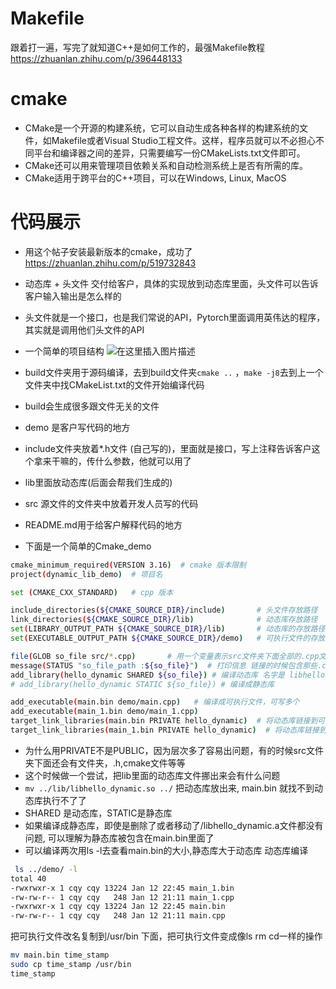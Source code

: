
# Makefile 
跟着打一遍，写完了就知道C++是如何工作的，最强Makefile教程
https://zhuanlan.zhihu.com/p/396448133 


# cmake
- CMake是一个开源的构建系统，它可以自动生成各种各样的构建系统的文件，如Makefile或者Visual Studio工程文件。这样，程序员就可以不必担心不同平台和编译器之间的差异，只需要编写一份CMakeLists.txt文件即可。
- CMake还可以用来管理项目依赖关系和自动检测系统上是否有所需的库。
- CMake适用于跨平台的C++项目，可以在Windows, Linux, MacOS
# 代码展示
- 用这个帖子安装最新版本的cmake，成功了 https://zhuanlan.zhihu.com/p/519732843
- 动态库 + 头文件 交付给客户，具体的实现放到动态库里面，头文件可以告诉客户输入输出是怎么样的
- 头文件就是一个接口，也是我们常说的API，Pytorch里面调用英伟达的程序，其实就是调用他们头文件的API
- 一个简单的项目结构
![在这里插入图片描述](https://img-blog.csdnimg.cn/8879d050bf994b9a8719a3d5aca116fc.png)

- build文件夹用于源码编译，去到build文件夹`cmake ..` ，`make -j8`去到上一个文件夹中找CMakeList.txt的文件开始编译代码
- build会生成很多跟文件无关的文件
- demo 是客户写代码的地方
- include文件夹放着*.h文件	(自己写的)，里面就是接口，写上注释告诉客户这个拿来干嘛的，传什么参数，他就可以用了
- lib里面放动态库(后面会帮我们生成的)
- src 源文件的文件夹中放着开发人员写的代码
- README.md用于给客户解释代码的地方
- 下面是一个简单的Cmake_demo 

```bash
cmake_minimum_required(VERSION 3.16)  # cmake 版本限制
project(dynamic_lib_demo)  # 项目名

set (CMAKE_CXX_STANDARD)   # cpp 版本

include_directories(${CMAKE_SOURCE_DIR}/include)       # 头文件存放路径
link_directories(${CMAKE_SOURCE_DIR}/lib)              # 动态库存放路径
set(LIBRARY_OUTPUT_PATH ${CMAKE_SOURCE_DIR}/lib)       # 动态库的存放路径，不指定默认放在build的下面
set(EXECUTABLE_OUTPUT_PATH ${CMAKE_SOURCE_DIR}/demo)   # 可执行文件的存放路径

file(GLOB so_file src/*.cpp)       # 用一个变量表示src文件夹下面全部的.cpp文件
message(STATUS "so_file_path :${so_file}")  # 打印信息 链接的时候包含那些.cpp文件
add_library(hello_dynamic SHARED ${so_file}) # 编译动态库 名字是 libhello_dynamic.so   前面会自动加一个lib
# add_library(hello_dynamic STATIC ${so_file}) # 编译成静态库

add_executable(main.bin demo/main.cpp)   # 编译成可执行文件，可写多个
add_executable(main_1.bin demo/main_1.cpp) 
target_link_libraries(main.bin PRIVATE hello_dynamic)  # 将动态库链接到可执行文件， 可多写
target_link_libraries(main_1.bin PRIVATE hello_dynamic)  # 将动态库链接到可执行文件， 可多写
```
- 为什么用PRIVATE不是PUBLIC，因为层次多了容易出问题，有的时候src文件夹下面还会有文件夹，.h,cmake文件等等
- 这个时候做一个尝试，把lib里面的动态库文件挪出来会有什么问题
- `mv ../lib/libhello_dynamic.so ../`   把动态库放出来, main.bin 就找不到动态库执行不了了
- SHARED 是动态库，STATIC是静态库
- 如果编译成静态库，即使是删除了或者移动了/libhello_dynamic.a文件都没有问题, 可以理解为静态库被包含在main.bin里面了
- 可以编译两次用ls -l去查看main.bin的大小,静态库大于动态库
动态库编译
```bash
 ls ../demo/ -l    
total 40
-rwxrwxr-x 1 cqy cqy 13224 Jan 12 22:45 main_1.bin
-rw-rw-r-- 1 cqy cqy   248 Jan 12 21:11 main_1.cpp
-rwxrwxr-x 1 cqy cqy 13224 Jan 12 22:45 main.bin
-rw-rw-r-- 1 cqy cqy   248 Jan 12 21:11 main.cpp
```
把可执行文件改名复制到/usr/bin 下面，把可执行文件变成像ls rm cd一样的操作

```bash
mv main.bin time_stamp
sudo cp time_stamp /usr/bin
time_stamp
```
